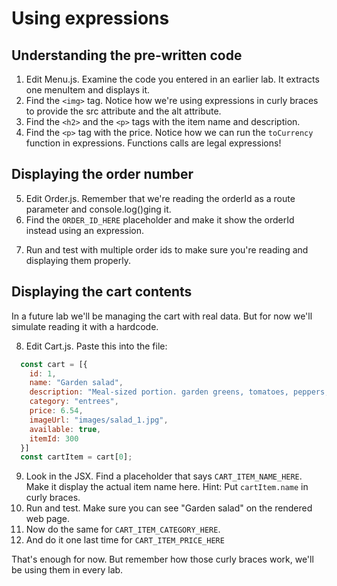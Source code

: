 # Using expressions
<!-- Time: 15 min -->
## Understanding the pre-written code
1. Edit Menu.js. Examine the code you entered in an earlier lab. It extracts one menuItem and displays it.
2. Find the `<img>` tag. Notice how we're using expressions in curly braces to provide the src attribute and the alt attribute.
3. Find the `<h2>` and the `<p>` tags with the item name and description.
4. Find the `<p>` tag with the price. Notice how we can run the `toCurrency` function in expressions. Functions calls are legal expressions!

## Displaying the order number
5. Edit Order.js. Remember that we're reading the orderId as a route parameter and console.log()ging it.
6. Find the `ORDER_ID_HERE` placeholder and make it show the orderId instead using an expression.
<!-- 6. Put `Order {orderId}` in an `<h2>`. -->
7. Run and test with multiple order ids to make sure you're reading and displaying them properly.

## Displaying the cart contents
In a future lab we'll be managing the cart with real data. But for now we'll simulate reading it with a hardcode.

8. Edit Cart.js. Paste this into the file:
```JavaScript
  const cart = [{
    id: 1,
    name: "Garden salad",
    description: "Meal-sized portion. garden greens, tomatoes, peppers, celery, carrots",
    category: "entrees",
    price: 6.54,
    imageUrl: "images/salad_1.jpg",
    available: true,
    itemId: 300
  }]
  const cartItem = cart[0];
```
9. Look in the JSX. Find a placeholder that says `CART_ITEM_NAME_HERE`. Make it display the actual item name here. Hint: Put `cartItem.name` in curly braces.
10. Run and test. Make sure you can see "Garden salad" on the rendered web page.
11. Now do the same for `CART_ITEM_CATEGORY_HERE`.
12. And do it one last time for `CART_ITEM_PRICE_HERE`

That's enough for now. But remember how those curly braces work, we'll be using them in every lab.